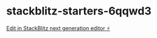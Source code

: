 # stackblitz-starters-6qqwd3

[Edit in StackBlitz next generation editor ⚡️](https://stackblitz.com/~/github.com/Chiaradrago/stackblitz-starters-6qqwd3)